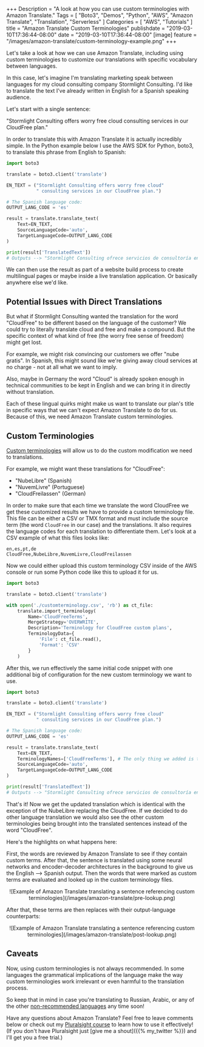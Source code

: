 +++
Description = "A look at how you can use custom terminologies with Amazon Translate."
Tags = [
  "Boto3",
  "Demos",
  "Python",
  "AWS",
  "Amazon Translate",
  "Translation",
  "Serverless"
]
Categories = [
  "AWS",
  "Tutorials"
]
title = "Amazon Translate Custom Terminologies"
publishdate = "2019-03-10T17:36:44-08:00"
date = "2019-03-10T17:36:44-08:00"
[image]
    feature = "/images/amazon-translate/custom-terminology-example.png"
+++

Let's take a look at how we can use Amazon Translate, including using custom terminologies to customize our translations with specific vocabulary between languages.

In this case, let's imagine I'm translating marketing speak between languages for my cloud consulting company Stormlight Consulting. I'd like to translate the text I've already written in English for a Spanish speaking audience. 

<!--more-->

Let's start with a single sentence:

"Stormlight Consulting offers worry free cloud consulting services in our CloudFree plan."

In order to translate this with Amazon Translate it is actually incredibly simple. In the Python example below I use the AWS SDK for Python, boto3, to translate this phrase from English to Spanish:

```python
import boto3

translate = boto3.client('translate')

EN_TEXT = ("Stormlight Consulting offers worry free cloud"
           " consulting services in our CloudFree plan.")

# The Spanish language code:
OUTPUT_LANG_CODE = 'es'

result = translate.translate_text(
    Text=EN_TEXT,
    SourceLanguageCode='auto',
    TargetLanguageCode=OUTPUT_LANG_CODE
)

print(result['TranslatedText'])
# Outputs --> "Stormlight Consulting ofrece servicios de consultoría en la nube sin preocupaciones en nuestro plan CloudFree."
```

We can then use the result as part of a website build process to create multilingual pages or maybe inside a live translation application. Or basically anywhere else we'd like.

## Potential Issues with Direct Translations

But what if Stormlight Consulting wanted the translation for the word "CloudFree" to be different based on the language of the customer? We could try to literally translate cloud and free and make a compound. But the specific context of what kind of free (the worry free sense of freedom) might get lost.

For example, we might risk convincing our customers we offer "nube gratis". In Spanish, this might sound like we're giving away cloud services at no charge - not at all what we want to imply.

Also, maybe in Germany the word "Cloud" is already spoken enough in technical communities to be kept in English and we can bring it in directly without translation.

Each of these lingual quirks might make us want to translate our plan's title in specific ways that we can't expect Amazon Translate to do for us. Because of this, we need Amazon Translate custom terminologies.

## Custom Terminologies

[Custom terminologies](https://docs.aws.amazon.com/translate/latest/dg/creating-custom-terminology.html) will allow us to do the custom modification we need to translations.

For example, we might want these translations for "CloudFree":
- "NubeLibre" (Spanish)
- "NuvemLivre" (Portuguese)
- "CloudFreilassen" (German)

In order to make sure that each time we translate the word CloudFree we get these customized results we have to provide a custom terminology file. This file can be either a CSV or TMX format and must include the source term (the word `CloudFree` in our case) and the translations. It also requires the language codes for each translation to differentiate them. Let's look at a CSV example of what this files looks like:

```csv
en,es,pt,de
CloudFree,NubeLibre,NuvemLivre,CloudFreilassen
```

Now we could either upload this custom terminology CSV inside of the AWS console or run some Python code like this to upload it for us.

```python
import boto3

translate = boto3.client('translate')

with open('./customterminology.csv', 'rb') as ct_file:
    translate.import_terminology(
        Name='CloudFreeTerms',
        MergeStrategy='OVERWRITE',
        Description='Terminology for CloudFree custom plans',
        TerminologyData={
            'File': ct_file.read(),
            'Format': 'CSV'
        }
    )

```

After this, we run effectively the same initial code snippet with one additional big of configuration for the new custom terminology we want to use.

```python
import boto3

translate = boto3.client('translate')

EN_TEXT = ("Stormlight Consulting offers worry free cloud"
           " consulting services in our CloudFree plan.")

# The Spanish language code:
OUTPUT_LANG_CODE = 'es'

result = translate.translate_text(
    Text=EN_TEXT,
    TerminologyNames=['CloudFreeTerms'], # The only thing we added is this line
    SourceLanguageCode='auto',
    TargetLanguageCode=OUTPUT_LANG_CODE
)

print(result['TranslatedText'])
# Outputs --> "Stormlight Consulting ofrece servicios de consultoría en la nube sin preocupaciones en nuestro plan NubeLibre."
```

That's it! Now we get the updated translation which is identical with the exception of the NubeLibre replacing the CloudFree. If we decided to do other language translation we would also see the other custom terminologies being brought into the translated sentences instead of the word "CloudFree".

Here's the highlights on what happens here:

First, the words are reviewed by Amazon Translate to see if they contain custom terms. After that, the sentence is translated using some neural networks and encoder-decoder architectures in the background to give us the English --> Spanish output. Then the words that were marked as custom terms are evaluated and looked up in the custom terminology files.

<center>![Example of Amazon Translate translating a sentence referencing custom terminologies](/images/amazon-translate/pre-lookup.png)</center>

After that, these terms are then replaces with their output-language counterparts:

<center>![Example of Amazon Translate translating a sentence referencing custom terminologies](/images/amazon-translate/post-lookup.png)</center>

## Caveats

Now, using custom terminologies is not always recommended. In some languages the grammatical implications of the language make the way custom terminologies work irrelevant or even harmful to the translation process.

So keep that in mind in case you're translating to Russian, Arabic, or any of the other [non-recommended languages](https://docs.aws.amazon.com/translate/latest/dg/permissible-language-pairs.html) any time soon!

Have any questions about Amazon Translate? Feel free to leave comments below or check out my [Pluralsight course](https://app.pluralsight.com/library/courses/aws-translate-text) to learn how to use it effectively! (If you don't have Pluralsight just [give me a shout]({{% my_twitter %}}) and I'll get you a free trial.)